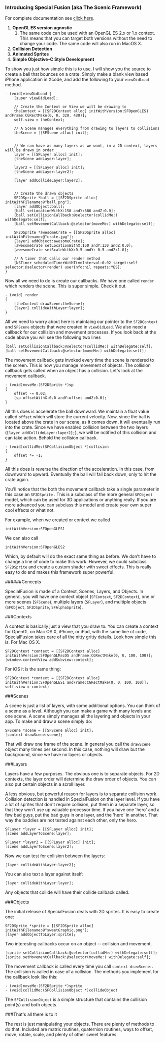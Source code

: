 ### Introducing Special Fusion (aka The Scenic Framework)

For complete documentation see [click here](http://special-fusion.com/documentation).

1. **OpenGL ES version agnostic**
	1. The same code can be used with an OpenGL ES 2.x or 1.x context. This means that you can target both versions
without the need to change your code. The same code will also run in MacOS X.
2. **Collision Detection**
2. **Animated Sprites**
3. **Simple Objective-C Style Development**

To show you just how simple this is to use, I will show you the source to create a ball that bounces on a crate. Simply make a blank view based iPhone application in Xcode, and add the following to your `viewDidLoad` method.

	- (void)viewDidLoad {
		[super viewDidLoad];

    	// Create the Context or View we will be drawing to
    	theContext = [[SF2DContext alloc] initWithVersion:SFOpenGLES1 andFrame:CGRectMake(0, 0, 320, 480)];
    	self.view = theContext;

    	// A Scene manages everything from drawing to layers to collisions
    	theScene = [[SFScene alloc] init];


    	// We can have as many layers as we want, in a 2D context, layers will be drawn in order
    	layer = [[SFLayer alloc] init];
    	[theScene addLayer:layer];

    	layer2 = [[SFLayer alloc] init];
    	[theScene addLayer:layer2];

    	[layer addCollideLayer:layer2];


    	// Create the drawn objects
    	SF2DSprite *ball = [[SF2DSprite alloc] initWithFilename:@"ball.png"];
    	[layer addObject:ball];
    	[ball setLocationWithX:150 andY:380 andZ:0.0];
    	[ball setCollisionCallback:@selector(collidMe:) withDelegate:self];
    	[ball setMovementCallback:@selector(moveMe:) withDelegate:self];

    	SF2DSprite *awesomeCrate = [[SF2DSprite alloc] initWithFilename:@"crate.jpg"];
    	[layer2 addObject:awesomeCrate];
    	[awesomeCrate setLocationWithX:150 andY:130 andZ:0.0];      
    	[awesomeCrate setScaleWithX:0.5 andY: 0.5 andZ:1.0];

    	// A timer that calls our render method
    	[NSTimer scheduledTimerWithTimeInterval:0.02 target:self selector:@selector(render) userInfo:nil repeats:YES];
	}

Now all we need to do is create our callbacks. We have one called `render` which renders the scene. This is super simple. 
Check it out.

	- (void) render
	{		
		[theContext drawScene:theScene];
		[layer2 collideWithLayer:layer];
	}
	
All we need to worry about here is maintaing our pointer to the `SF2DContext` and `SFScene` objects that were created in `viewDidLoad`.
We also need a callback for our collision and movement processes. If you look back at the code above you will see the following two lines

	[ball setCollisionCallback:@selector(collidMe:) withDelegate:self];
	[ball setMovementCallback:@selector(moveMe:) withDelegate:self];
	
The movement callback gets invoked every time the scene is rendered to the screen. This is how you manage movement of objects. The
collision callback gets called when an object has a collision. Let's look at the movement callback.

	- (void)moveMe:(SF2DSprite *)sp
	{
		offset -= 0.02;
		[sp offsetWithX:0.0 andY:offset andZ:0.0];
	}

All this does is accelerate the ball downward. We maintain a float value called `offset` which will store the current velocity. Now, since the ball
is located above the crate in our scene, as it comes down, it will eventually run into the crate. Since we have enabled collision between the 
two layers (`[layer addCollideLayer:layer2];`), we will be notified of this collision and can take action. Behold the collision callback.

	- (void)collidMe:(SFCollisionObject *)collision
	{	
		offset *= -1;
	}
	
All this does is reverse the direction of the acceleration. In this case, from downward to upward. Eventually the ball will fall back down, only to hit the crate
again.

You'll notice that the both the movement callback take a single parameter in this case an `SF2DSprite` . This is a subclass of the more general
`SFObject` model, which can be used for 3D applications or anything really. If you are more advanced you can subclass this model and create your own super cool
effects or what not.

For example, when we created or context we called

	initWithVersion:SFOpenGLES1
	
We can also call

	initWithVersion:SFOpenGLES2
	
Which, by default will do the exact same thing as before. We don't have to change a line of code to make this work. However, we could subclass `SF2DSprite`
and create a custom shader with sweet effects. This is really easy to do and makes this framework super powerful.

######Concepts


SpecialFusion is made of a Context, Scenes, Layers, and Objects. In general, you will have one context object (`SFContext`, `SF2DContext`), one or more scenes (`SFScene`), multiple layers (`SFLayer`), and multiple objects (`SFObject`, `SF2DSprite`, `SFAlphaSprite`).

###Contexts

A context is basically just a view that you draw to. You can create a context for OpenGL on Mac OS X, iPhone, or iPad, with the same line of code, SpecialFusion takes care of all the nitty gritty details. Look how simple this is. For Mac OS X.

	SF2DContext *context = [[SF2DContext alloc] initWithVersion:SFOpenGLMacOS andFrame:CGRectMake(0, 0, 100, 100)];	
	[window.contentView addSubview:context];

For iOS it is the same thing:
	
	SF2DContext *context = [[SF2DContext alloc] initWithVersion:SFOpenGLES1 andFrame:CGRectMake(0, 0, 100, 100)];
	self.view = context;
	
###Scenes

A scene is just a list of layers, with some additional options. You can think of a scene as a level. Although you can make a game with many levels and one scene. A scene simply manages all the layering and objects in your app. To make and draw a scene simply do:

	SFScene *scene = [[SFScene alloc] init];
	[context drawScene:scene];
	
That will draw one frame of the scene. In general you call the `drawScene` object many times per second. In this case, nothing will draw but the background, since we have no layers or objects.

###Layers

Layers have a few purposes. The obvious one is to separate objects. For 2D contexts, the layer order will determine the draw order of objects. You can also put certain objects in a scroll layer.

A less obvious, but powerful reason for layers is to separate collision work. Collision detection is handled in SpecialFusion on the layer level. If you have a lot of sprites that don't require collision, put them in a separate layer, so that they won't use up valuable processor time. If you have one 'hero' and a few bad guys, put the bad guys in one layer, and the 'hero' in another. That way the baddies are not tested against each other, only the hero.

	SFLayer *layer = [[SFLayer alloc] init];
	[scene addLayerToScene:layer];
	
	SFLayer *layer2 = [[SFLayer alloc] init];
	[scene addLayerToScene:layer2];
	
Now we can test for collision between the layers:
	
	[layer collideWithLayer:layer2];
	
You can also text a layer against itself:

	[layer collideWithLayer:layer];
	
Any objects that collide will have their collide callback called.

###Objects

The initial release of SpecialFusion deals with 2D sprites. It is easy to create one:

	SF2DSprite *sprite = [[SF2DSprite alloc] initWithFilename:@"sweetGraphic.png"];
	[layer addObjectToLayer:sprite];
	
Two interesting callbacks occur on an object -- collision and movement.

	[sprite setCollisionCallback:@selector(collidMe:) withDelegate:self];
	[sprite setMovementCallback:@selector(moveMe:) withDelegate:self];
	
The movement callback is called every time you call `context drawScene:`. The collision is called in case of a collision. The methods you implement for the callback look like this:

	- (void)moveMe:(SF2DSprite *)sprite
	- (void)collidMe:(SFCollisionObject *)collideObject
	
The `SFCollisionObject` is a simple structure that contains the collision point(s) and both objects.

###That's all there is to it

The rest is just manipulating your objects. There are plenty of methods to do that. Included are matrix routines, quaternion routines, ways to offset, move, rotate, scale, and plenty of other sweet features.